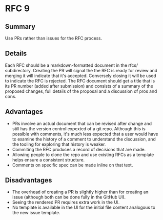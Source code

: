 # RFC 9

## Summary

Use PRs rather than issues for the RFC process.

## Details

Each RFC should be a markdown-formatted document in the rfcs/ subdirectory. Creating the PR will signal the the RFC is ready for review and merging it will indicate that it's accepted. Conversely closing it will be used to indicate the RFC is rejected.
The RFC document should get a title that is its PR number (added after submission) and consists of a summary of the proposed changes, full details of the proposal and a discussion of pros and cons.

## Advantages

* PRs involve an actual document that can be revised after change and still has the version control expexted of a git repo. Although this is possible with comments, it's much less expected that a user would  have to examine the history of a comment to understand the discussion, and the tooling for exploring that history is weaker.
* Commiting the RFC produces a record of decisions that are made.
* Allowing people to clone the repo and use existing RFCs as a template helps ensure a consistent structure.
* Comments on specific spec can be made inline on that text.

## Disadvantages
* The overhead of creating a PR is slightly higher than for creating an issue (although both can be done fully in the GitHub UI).
* Seeing the rendered PR requires extra work in the UI.
* No template is available in the UI for the initial file content analogous to the new issue template.
